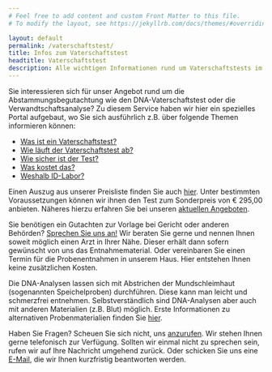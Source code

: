 ```yaml
---
# Feel free to add content and custom Front Matter to this file.
# To modify the layout, see https://jekyllrb.com/docs/themes/#overriding-theme-defaults

layout: default
permalink: /vaterschaftstest/
title: Infos zum Vaterschaftstest
headtitle: Vaterschaftstest
description: Alle wichtigen Informationen rund um Vaterschaftstests im ID-Labor
---
```

Sie interessieren sich für unser Angebot rund um die Abstammungsbegutachtung wie den DNA-Vaterschaftstest oder die Verwandtschaftsanalyse? Zu diesem Service haben wir hier ein spezielles Portal aufgebaut, wo Sie sich ausführlich z.B. über folgende Themen informieren können:

- [Was ist ein Vaterschaftstest?](/vaterschaftstest/grundlagen)
- [Wie läuft der Vaterschaftstest ab?](/vaterschaftstest/ablauf)
- [Wie sicher ist der Test?](/vaterschaftstest/sicherheit)
- [Was kostet das?](/vaterschaftstest/preise)
- [Weshalb ID-Labor?](/vaterschaftstest/vorteile)

Einen Auszug aus unserer Preisliste finden Sie auch [hier](/vaterschaftstest/preise). Unter bestimmten Voraussetzungen können wir ihnen den Test zum Sonderpreis von € 295,00 anbieten. Näheres hierzu erfahren Sie bei unseren [aktuellen Angeboten](/vaterschaftstest/preise/angebote).

Sie benötigen ein Gutachten zur Vorlage bei Gericht oder anderen Behörden? <a href="/kontakt">Sprechen Sie uns an!</a> Wir beraten Sie gerne und nennen Ihnen soweit möglich einen Arzt in Ihrer Nähe. Dieser erhält dann sofern gewünscht von uns das Entnahmematerial. Oder vereinbaren Sie einen Termin für die Probenentnahmen in unserem Haus. Hier entstehen Ihnen keine zusätzlichen Kosten.

Die DNA-Analysen lassen sich mit Abstrichen der Mundschleimhaut (sogenannten Speichelproben) durchführen. Diese kann man leicht und schmerzfrei entnehmen. Selbstverständlich sind DNA-Analysen aber auch mit anderen Materialien (z.B. Blut) möglich. Erste Informationen zu alternativen Probenmaterialien finden Sie <a href="/vaterschaftstest/spuren">hier</a>.

Haben Sie Fragen? Scheuen Sie sich nicht, uns <a href="/kontakt">anzurufen</a>. Wir stehen Ihnen gerne telefonisch zur Verfügung. Sollten wir einmal nicht zu sprechen sein, rufen wir auf Ihre Nachricht umgehend zurück. Oder schicken Sie uns eine [E-Mail](mailto:Info@ID-Labor.de), die wir Ihnen kurzfristig beantworten werden.
